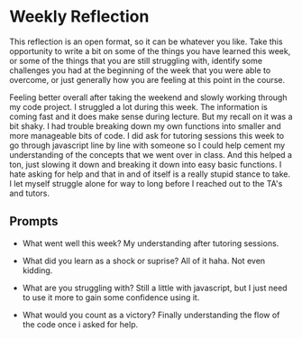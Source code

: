 # Weekly Reflection
This reflection is an open format, so it can be whatever you like. Take this opportunity to write a bit on some of the things you have learned this week, or some of the things that you are still struggling with, identify some challenges you had at the beginning of the week that you were able to overcome, or just generally how you are feeling at this point in the course.

Feeling better overall after taking the weekend and slowly working through my code project. I struggled a lot during this week. The information is coming fast and it does make sense during lecture. But my recall on it was a bit shaky. I had trouble breaking down my own functions into smaller and more manageable bits of code. I did ask for tutoring sessions this week to go through javascript line by line with someone so I could help cement my understanding of the concepts that we went over in class. And this helped a ton, just slowing it down and breaking it down into easy basic functions. I hate asking for help and that in and of itself is a really stupid stance to take. I let myself struggle alone for way to long before I reached out to the TA's and tutors. 


## Prompts
- What went well this week?
My understanding after tutoring sessions.

- What did you learn as a shock or suprise?
All of it haha. Not even kidding.

- What are you struggling with?
Still a little with javascript, but I just need to use it more to gain some confidence using it. 

- What would you count as a victory?
Finally understanding the flow of the code once i asked for help. 
